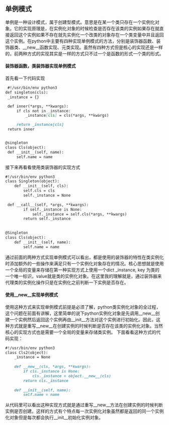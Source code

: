 ## 单例模式
  单例是一种设计模式，属于创建型模式。意思是在某一个类只存在一个实例化对象。它的实现原理是，在实例化对象的时候检查是否存在该类的实例如果存在就直接返回这个实例如果不存在就先实例化一个改类的对象存在一个类变量中并且返回这个实例。在python中主要有四种实现单例模式的方法，分别是装饰器函数、装饰器类、__new__函数实现、元类实现。虽然有四种方式但是核心的实现还是一样的，前两种方式的实现其实是一样的方式只不过一个是函数的形式一个类的形式。
  #### 装饰器函数，类装饰器实现单例模式
  首先看一下代码实现
   ```markdown
    #!/usr/bin/env python3
def singleton(cls):  
    _instance = {}  
  
    def inner(*args, **kwargs):  
        if cls not in _instance:  
            _instance[cls] = cls(*args, **kwargs)  
  
        return _instance[cls]  
    return inner  
  
  
@singleton  
class Cls(object):  
    def __init__(self, name):  
        self.name = name
```
接下来再看看使用类装饰器的实现方式
```markdown
#!/usr/bin/env python3
class Singleton(object):  
    def __init__(self, cls):  
        self.cls = cls  
        self._instance = None  
  
 def __call__(self, *args, **kwargs):  
        if self._instance is None:  
            self._instance = self.cls(*args, **kwargs)  
        return self._instance  
  
  
@Singleton  
class Cls(object):  
    def __init__(self, name):  
        self.name = name
```
通过前面的两种方式实现单例模式可以看出，都是使用的装饰器的特性在类实例化时添加额外的一些操作来满足只有一个实例化对象存在的情况。核心思想就是使用一个全局的变量来存储在第一种实现方式上使用一个dict _instance, key 为类的一个唯一标识，value就是类的实例化对象。在这里我的理解就是，通过装饰器来代理类的实例化操作只是在实例化之前判断一下实例是否存在。
#### 使用__new__实现单例模式
使用这种方式来实现单例模式前提是必须了解，python类实例化对象的全过程，这个问题在前面有讲解，这里简单的说下python实例化对象是先调用__new__创建一个实例然后返回这个实例再由__init__方法对这个实例进行初始化。因此，这种方式就是重写__new__在创建实例的时候判断是否存在该类的实例化对象。当然核心的实现方式也是需要一个全局的变量来存储类实例。
下面看看这种方式的代码实现：
```markdown
#!/usr/bin/env python3
class Cls2(object):  
    _instance = None  
  
    def __new__(cls, *args, **kwargs):  
        if cls._instance is None:  
            cls._instance = object.__new__(cls)  
        return cls._instance  
  
    def __init__(self, name):  
        self.name = name
```
从代码里可以看出这种实现方式就是通过重写__new__方法在创建实例的时候判断实例是否创建。这样的方式有个特点每一次实例化对象虽然都是返回的同一个实例化对象但是每次都会执行__init__初始化实例对象。
<!--stackedit_data:
eyJoaXN0b3J5IjpbODQzNzQzNTYyLC0xODY1NDcwNjI0LDEyNj
gzNTU0NTgsNzMwOTk4MTE2XX0=
-->
